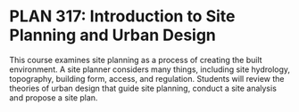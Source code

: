 # PLAN 317: Introduction to Site Planning and Urban Design

This course examines site planning as a process of creating the built environment. A site planner considers many things, including site hydrology, topography, building form, access, and regulation. Students will review the theories of urban design that guide site planning, conduct a site analysis and propose a site plan.